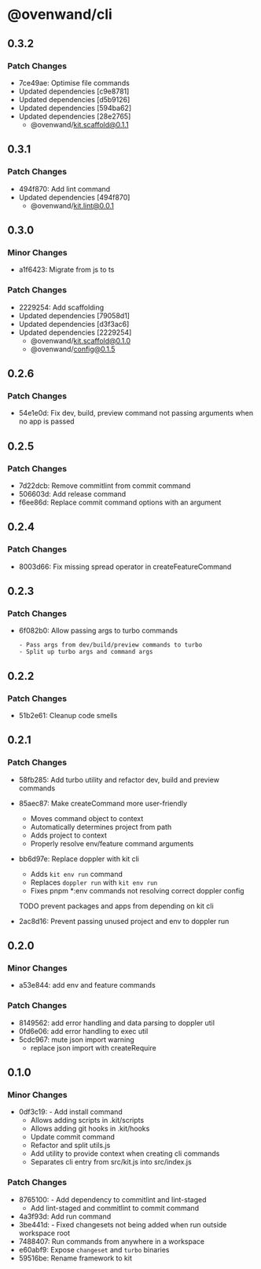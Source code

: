 # @ovenwand/cli

## 0.3.2

### Patch Changes

- 7ce49ae: Optimise file commands
- Updated dependencies [c9e8781]
- Updated dependencies [d5b9126]
- Updated dependencies [594ba62]
- Updated dependencies [28e2765]
  - @ovenwand/kit.scaffold@0.1.1

## 0.3.1

### Patch Changes

- 494f870: Add lint command
- Updated dependencies [494f870]
  - @ovenwand/kit.lint@0.0.1

## 0.3.0

### Minor Changes

- a1f6423: Migrate from js to ts

### Patch Changes

- 2229254: Add scaffolding
- Updated dependencies [79058d1]
- Updated dependencies [d3f3ac6]
- Updated dependencies [2229254]
  - @ovenwand/kit.scaffold@0.1.0
  - @ovenwand/config@0.1.5

## 0.2.6

### Patch Changes

- 54e1e0d: Fix dev, build, preview command not passing arguments when no app is passed

## 0.2.5

### Patch Changes

- 7d22dcb: Remove commitlint from commit command
- 506603d: Add release command
- f6ee86d: Replace commit command options with an argument

## 0.2.4

### Patch Changes

- 8003d66: Fix missing spread operator in createFeatureCommand

## 0.2.3

### Patch Changes

- 6f082b0: Allow passing args to turbo commands

      - Pass args from dev/build/preview commands to turbo
      - Split up turbo args and command args

## 0.2.2

### Patch Changes

- 51b2e61: Cleanup code smells

## 0.2.1

### Patch Changes

- 58fb285: Add turbo utility and refactor dev, build and preview commands
- 85aec87: Make createCommand more user-friendly

  - Moves command object to context
  - Automatically determines project from path
  - Adds project to context
  - Properly resolve env/feature command arguments

- bb6d97e: Replace doppler with kit cli

  - Adds `kit env run` command
  - Replaces `doppler run` with `kit env run`
  - Fixes pnpm \*:env commands not resolving correct doppler config

  TODO prevent packages and apps from depending on kit cli

- 2ac8d16: Prevent passing unused project and env to doppler run

## 0.2.0

### Minor Changes

- a53e844: add env and feature commands

### Patch Changes

- 8149562: add error handling and data parsing to doppler util
- 0fd6e06: add error handling to exec util
- 5cdc967: mute json import warning
  - replace json import with createRequire

## 0.1.0

### Minor Changes

- 0df3c19: - Add install command
  - Allows adding scripts in .kit/scripts
  - Allows adding git hooks in .kit/hooks
  - Update commit command
  - Refactor and split utils.js
  - Add utility to provide context when creating cli commands
  - Separates cli entry from src/kit.js into src/index.js

### Patch Changes

- 8765100: - Add dependency to commitlint and lint-staged
  - Add lint-staged and commitlint to commit command
- 4a3f93d: Add run command
- 3be441d: - Fixed changesets not being added when run outside workspace root
- 7488407: Run commands from anywhere in a workspace
- e60abf9: Expose `changeset` and `turbo` binaries
- 59516be: Rename framework to kit
